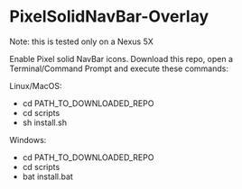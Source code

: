 # PixelSolidNavBar-Overlay

Note: this is tested only on a Nexus 5X

Enable Pixel solid NavBar icons.
Download this repo, open a Terminal/Command Prompt and execute these commands:

Linux/MacOS:
- cd PATH_TO_DOWNLOADED_REPO
- cd scripts
- sh install.sh

Windows:
- cd PATH_TO_DOWNLOADED_REPO
- cd scripts
- bat install.bat
